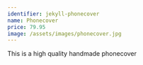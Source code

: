 ```yaml
---
identifier: jekyll-phonecover
name: Phonecover
price: 79.95
image: /assets/images/phonecover.jpg
---
```

This is a high quality handmade phonecover
